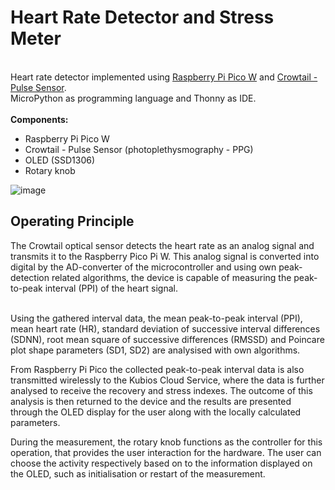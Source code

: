 # Heart Rate Detector and Stress Meter
<br />Heart rate detector implemented using <a href="https://www.raspberrypi.com/documentation/microcontrollers/raspberry-pi-pico.html">Raspberry Pi Pico W</a> and <a href="https://www.elecrow.com/wiki/index.php?title=Crowtail-_Pulse_Sensor">Crowtail - Pulse Sensor</a>.
<br />MicroPython as programming language and Thonny as IDE.
<br />
<br /><b>Components:</b>
<ul>
      <li>Raspberry Pi Pico W</li>
      <li>Crowtail - Pulse Sensor (photoplethysmography - PPG)</li>
      <li>OLED (SSD1306)</li>
      <li>Rotary knob</li>
</ul>

![image](https://github.com/Gemmus/HeartRateDetector/assets/112064697/538d6e63-5668-4adf-b88f-605a50dd781e)


<h2> Operating Principle </h2>
The Crowtail optical sensor detects the heart rate as an analog signal and transmits it to the Raspberry Pico Pi W. This analog signal is converted into digital by the AD-converter of the microcontroller and using own  peak-detection related algorithms, the device is capable of measuring the peak-to-peak interval (PPI) of the heart signal. 

<br />Using the gathered interval data, the mean peak-to-peak interval (PPI), mean heart rate (HR), standard deviation of successive interval differences (SDNN), root mean square of successive differences (RMSSD) and Poincare plot shape parameters (SD1, SD2) are analysised with own algorithms.

From Raspberry Pi Pico the collected peak-to-peak interval data is also transmitted wirelessly to the Kubios Cloud Service, where the data is further analysed to receive the recovery and stress indexes. The outcome of this analysis is then returned to the device and the results are presented through the OLED display for the user along with the locally calculated parameters.

During the measurement, the rotary knob functions as the controller for this operation, that provides the user interaction for the hardware. The user can choose the activity respectively based on to the information displayed on the OLED, such as initialisation or restart of the measurement. 
